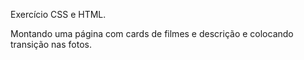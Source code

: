 Exercício CSS e HTML.

Montando uma página com cards de filmes e descrição e colocando transição nas fotos.
